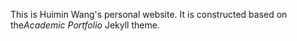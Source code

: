 This is Huimin Wang's personal website.  It is constructed based on the*Academic Portfolio* Jekyll theme. 

